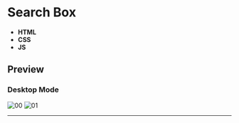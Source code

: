 # Search Box

- **HTML**
- **CSS**
- **JS**

## Preview
### Desktop Mode

![00](https://user-images.githubusercontent.com/100797809/196420576-c03e363e-5a64-41a9-a0e0-ece31ee1e82d.png)
![01](https://user-images.githubusercontent.com/100797809/196420410-ca2dc5c8-b856-43db-af5e-c18790884533.png)

----
